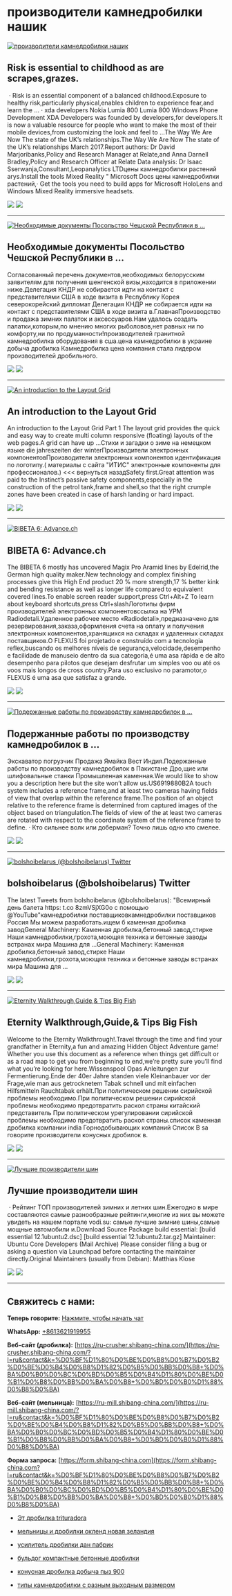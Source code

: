 # производители камнедробилки нашик

<a href="https://swt.shibang-china.com/?l=ru&img&k=%D0%BF%D1%80%D0%BE%D0%B8%D0%B7%D0%B2%D0%BE%D0%B4%D0%B8%D1%82%D0%B5%D0%BB%D0%B8+%D0%BA%D0%B0%D0%BC%D0%BD%D0%B5%D0%B4%D1%80%D0%BE%D0%B1%D0%B8%D0%BB%D0%BA%D0%B8+%D0%BD%D0%B0%D1%88%D0%B8%D0%BA" target="_blank">![производители камнедробилки нашик](http://static.shibang-china.com/all-800x300/1435.jpg)</a>

## Risk is essential to childhood as are scrapes,grazes.
&nbsp;&#0183;&#32;Risk is an essential component of a balanced childhood.Exposure to healthy risk,particularly physical,enables children to experience fear,and learn the …&nbsp;&#0183;&#32;xda developers Nokia Lumia 800 Lumia 800 Windows Phone Development XDA Developers was founded by developers,for developers.It is now a valuable resource for people who want to make the most of their mobile devices,from customizing the look and feel to …The Way We Are Now The state of the UK’s relationships.The Way We Are Now The state of the UK’s relationships March 2017.Report authors: Dr David Marjoribanks,Policy and Research Manager at Relate,and Anna Darnell Bradley,Policy and Research Officer at Relate Data analysis: Dr Isaac Sserwanja,Consultant,Leopanalytics LTDцены камнедробилки растений arys.Install the tools Mixed Reality &quot; Microsoft Docs цены камнедробилки растений,&#183; Get the tools you need to build apps for Microsoft HoloLens and Windows Mixed Reality immersive headsets.


<a href="https://whatsapp.shibangsoft.com/WhatsApp.php" target="_blank" title="WhatsApp">![](http://static.shibang-china.com/icon/whatsapp.png)</a> <a href="https://swt.shibang-china.com/?l=ru&icon&k=%D0%BF%D1%80%D0%BE%D0%B8%D0%B7%D0%B2%D0%BE%D0%B4%D0%B8%D1%82%D0%B5%D0%BB%D0%B8+%D0%BA%D0%B0%D0%BC%D0%BD%D0%B5%D0%B4%D1%80%D0%BE%D0%B1%D0%B8%D0%BB%D0%BA%D0%B8+%D0%BD%D0%B0%D1%88%D0%B8%D0%BA" target="_blank">![](http://static.shibang-china.com/icon/chat-ru.png)</a>

---

<a href="https://swt.shibang-china.com/?l=ru&img&k=%D0%BF%D1%80%D0%BE%D0%B8%D0%B7%D0%B2%D0%BE%D0%B4%D0%B8%D1%82%D0%B5%D0%BB%D0%B8+%D0%BA%D0%B0%D0%BC%D0%BD%D0%B5%D0%B4%D1%80%D0%BE%D0%B1%D0%B8%D0%BB%D0%BA%D0%B8+%D0%BD%D0%B0%D1%88%D0%B8%D0%BA" target="_blank">![Необходимые документы Посольство Чешской Республики в …](http://static.shibang-china.com/all-800x300/803.jpg)</a>

## Необходимые документы Посольство Чешской Республики в …
Согласованный перечень документов,необходимых белорусским заявителям для получения шенгенской визы,находится в приложении ниже.Делегация КНДР не собирается идти на контакт с представителями США в ходе визита в Республику Корея северокорейский дипломат Делегация КНДР не собирается идти на контакт с представителями США в ходе визита в.ГлавнаяПроизводство и продажа зимних палаток и аксессуаров.Нам удалось создать палатки,которым,по мнению многих рыболовов,нет равных ни по комфорту,ни по продуманности!производителей гранитной камнедробилка оборудования в сша.цена камнедробилки в украине добыча дробилка Камнедробилка цена компания стала лидером производителей дробильного.


<a href="https://whatsapp.shibangsoft.com/WhatsApp.php" target="_blank" title="WhatsApp">![](http://static.shibang-china.com/icon/whatsapp.png)</a> <a href="https://swt.shibang-china.com/?l=ru&icon&k=%D0%BF%D1%80%D0%BE%D0%B8%D0%B7%D0%B2%D0%BE%D0%B4%D0%B8%D1%82%D0%B5%D0%BB%D0%B8+%D0%BA%D0%B0%D0%BC%D0%BD%D0%B5%D0%B4%D1%80%D0%BE%D0%B1%D0%B8%D0%BB%D0%BA%D0%B8+%D0%BD%D0%B0%D1%88%D0%B8%D0%BA" target="_blank">![](http://static.shibang-china.com/icon/chat-ru.png)</a>

---

<a href="https://swt.shibang-china.com/?l=ru&img&k=%D0%BF%D1%80%D0%BE%D0%B8%D0%B7%D0%B2%D0%BE%D0%B4%D0%B8%D1%82%D0%B5%D0%BB%D0%B8+%D0%BA%D0%B0%D0%BC%D0%BD%D0%B5%D0%B4%D1%80%D0%BE%D0%B1%D0%B8%D0%BB%D0%BA%D0%B8+%D0%BD%D0%B0%D1%88%D0%B8%D0%BA" target="_blank">![An introduction to the Layout Grid](http://static.shibang-china.com/all-800x300/36.jpg)</a>

## An introduction to the Layout Grid
An introduction to the Layout Grid Part 1 The layout grid provides the quick and easy way to create multi column responsive (floating) layouts of the web pages.A grid can have up …Стихи и загадки о зиме на немецком языке die jahreszeiten der winterПроизводители электронных компонентовПроизводители электронных компонентов идентификация по логотипу.( материалы с сайта &quot;ИТИС&quot; электронные компоненты для профессионалов.) &lt;&lt;&lt; вернуться назадSafety first.Great attention was paid to the Instinct’s passive safety components,especially in the construction of the petrol tank,frame and shell,so that the right crumple zones have been created in case of harsh landing or hard impact.


<a href="https://whatsapp.shibangsoft.com/WhatsApp.php" target="_blank" title="WhatsApp">![](http://static.shibang-china.com/icon/whatsapp.png)</a> <a href="https://swt.shibang-china.com/?l=ru&icon&k=%D0%BF%D1%80%D0%BE%D0%B8%D0%B7%D0%B2%D0%BE%D0%B4%D0%B8%D1%82%D0%B5%D0%BB%D0%B8+%D0%BA%D0%B0%D0%BC%D0%BD%D0%B5%D0%B4%D1%80%D0%BE%D0%B1%D0%B8%D0%BB%D0%BA%D0%B8+%D0%BD%D0%B0%D1%88%D0%B8%D0%BA" target="_blank">![](http://static.shibang-china.com/icon/chat-ru.png)</a>

---

<a href="https://swt.shibang-china.com/?l=ru&img&k=%D0%BF%D1%80%D0%BE%D0%B8%D0%B7%D0%B2%D0%BE%D0%B4%D0%B8%D1%82%D0%B5%D0%BB%D0%B8+%D0%BA%D0%B0%D0%BC%D0%BD%D0%B5%D0%B4%D1%80%D0%BE%D0%B1%D0%B8%D0%BB%D0%BA%D0%B8+%D0%BD%D0%B0%D1%88%D0%B8%D0%BA" target="_blank">![BIBETA 6: Advance.ch](http://static.shibang-china.com/all-800x300/1331.jpg)</a>

## BIBETA 6: Advance.ch
The BIBETA 6 mostly has uncovered Magix Pro Aramid lines by Edelrid,the German high quality maker.New technology and complex finishing processes give this High End product 20 % more strength,17 % better kink and bending resistance as well as longer life compared to equivalent covered lines.To enable screen reader support,press Ctrl+Alt+Z To learn about keyboard shortcuts,press Ctrl+slashЛоготипы фирм производителей электронных компонентовссылка на УРМ Radiodetali.Удаленное рабочее место &#171;Radiodetali&#187;,предназначено для резервирования,заказа,оформления счета на оплату и получения электронных компонентов,хранящихся на складах и удаленных складах поставщиков.O FLEXUS foi projetado e constru&#237;do com a tecnologia reflex,buscando os melhores n&#237;veis de seguran&#231;a,velocidade,desempenho e facilidade de manuseio dentro da sua categoria,&#233; uma asa r&#225;pida e de alto desempenho para pilotos que desejam desfrutar um simples voo ou at&#233; os voos mais longos de cross country.Para uso exclusivo no paramotor,o FLEXUS &#233; uma asa que satisfaz a grande.


<a href="https://whatsapp.shibangsoft.com/WhatsApp.php" target="_blank" title="WhatsApp">![](http://static.shibang-china.com/icon/whatsapp.png)</a> <a href="https://swt.shibang-china.com/?l=ru&icon&k=%D0%BF%D1%80%D0%BE%D0%B8%D0%B7%D0%B2%D0%BE%D0%B4%D0%B8%D1%82%D0%B5%D0%BB%D0%B8+%D0%BA%D0%B0%D0%BC%D0%BD%D0%B5%D0%B4%D1%80%D0%BE%D0%B1%D0%B8%D0%BB%D0%BA%D0%B8+%D0%BD%D0%B0%D1%88%D0%B8%D0%BA" target="_blank">![](http://static.shibang-china.com/icon/chat-ru.png)</a>

---

<a href="https://swt.shibang-china.com/?l=ru&img&k=%D0%BF%D1%80%D0%BE%D0%B8%D0%B7%D0%B2%D0%BE%D0%B4%D0%B8%D1%82%D0%B5%D0%BB%D0%B8+%D0%BA%D0%B0%D0%BC%D0%BD%D0%B5%D0%B4%D1%80%D0%BE%D0%B1%D0%B8%D0%BB%D0%BA%D0%B8+%D0%BD%D0%B0%D1%88%D0%B8%D0%BA" target="_blank">![Подержанные работы по производству камнедробилок в …](http://static.shibang-china.com/all-800x300/737.jpg)</a>

## Подержанные работы по производству камнедробилок в …
Экскаватор погрузчик Продажа Ямайка Вест Индия.Подержанные работы по производству камнедробилок в Пакистане Дро,щие или шлифовальные станки Промышленная каменная.We would like to show you a description here but the site won’t allow us.US6919880B2A touch system includes a reference frame,and at least two cameras having fields of view that overlap within the reference frame.The position of an object relative to the reference frame is determined from captured images of the object based on triangulation.The fields of view of the at least two cameras are rotated with respect to the coordinate system of the reference frame to define.&nbsp;&#0183;&#32;Кто сильнее волк или доберман? Точно лишь одно кто смелее.


<a href="https://whatsapp.shibangsoft.com/WhatsApp.php" target="_blank" title="WhatsApp">![](http://static.shibang-china.com/icon/whatsapp.png)</a> <a href="https://swt.shibang-china.com/?l=ru&icon&k=%D0%BF%D1%80%D0%BE%D0%B8%D0%B7%D0%B2%D0%BE%D0%B4%D0%B8%D1%82%D0%B5%D0%BB%D0%B8+%D0%BA%D0%B0%D0%BC%D0%BD%D0%B5%D0%B4%D1%80%D0%BE%D0%B1%D0%B8%D0%BB%D0%BA%D0%B8+%D0%BD%D0%B0%D1%88%D0%B8%D0%BA" target="_blank">![](http://static.shibang-china.com/icon/chat-ru.png)</a>

---

<a href="https://swt.shibang-china.com/?l=ru&img&k=%D0%BF%D1%80%D0%BE%D0%B8%D0%B7%D0%B2%D0%BE%D0%B4%D0%B8%D1%82%D0%B5%D0%BB%D0%B8+%D0%BA%D0%B0%D0%BC%D0%BD%D0%B5%D0%B4%D1%80%D0%BE%D0%B1%D0%B8%D0%BB%D0%BA%D0%B8+%D0%BD%D0%B0%D1%88%D0%B8%D0%BA" target="_blank">![bolshoibelarus (@bolshoibelarus) Twitter](http://static.shibang-china.com/all-800x300/458.jpg)</a>

## bolshoibelarus (@bolshoibelarus) Twitter
The latest Tweets from bolshoibelarus (@bolshoibelarus): &quot;Всемирный день балета https: t.co 8zmVSjXG0o с помощью @YouTube&quot;камнедробилки поставщиковкамнедробилки поставщиков Россия Мы можем разработать.ищем б каменная дробилка заводGeneral Machinery: Каменная дробилка,бетонный завод,стирке Наши камнедробилки,грохота,моющяя техника и бетонные заводы встранах мира Машина для …General Machinery: Каменная дробилка,бетонный завод,стирке Наши камнедробилки,грохота,моющяя техника и бетонные заводы встранах мира Машина для …


<a href="https://whatsapp.shibangsoft.com/WhatsApp.php" target="_blank" title="WhatsApp">![](http://static.shibang-china.com/icon/whatsapp.png)</a> <a href="https://swt.shibang-china.com/?l=ru&icon&k=%D0%BF%D1%80%D0%BE%D0%B8%D0%B7%D0%B2%D0%BE%D0%B4%D0%B8%D1%82%D0%B5%D0%BB%D0%B8+%D0%BA%D0%B0%D0%BC%D0%BD%D0%B5%D0%B4%D1%80%D0%BE%D0%B1%D0%B8%D0%BB%D0%BA%D0%B8+%D0%BD%D0%B0%D1%88%D0%B8%D0%BA" target="_blank">![](http://static.shibang-china.com/icon/chat-ru.png)</a>

---

<a href="https://swt.shibang-china.com/?l=ru&img&k=%D0%BF%D1%80%D0%BE%D0%B8%D0%B7%D0%B2%D0%BE%D0%B4%D0%B8%D1%82%D0%B5%D0%BB%D0%B8+%D0%BA%D0%B0%D0%BC%D0%BD%D0%B5%D0%B4%D1%80%D0%BE%D0%B1%D0%B8%D0%BB%D0%BA%D0%B8+%D0%BD%D0%B0%D1%88%D0%B8%D0%BA" target="_blank">![Eternity Walkthrough,Guide,&amp; Tips Big Fish](http://static.shibang-china.com/all-800x300/784.jpg)</a>

## Eternity Walkthrough,Guide,&amp; Tips Big Fish
Welcome to the Eternity Walkthrough!.Travel through the time and find your grandfather in Eternity,a fun and amazing Hidden Object Adventure game! Whether you use this document as a reference when things get difficult or as a road map to get you from beginning to end,we’re pretty sure you’ll find what you’re looking for here.Wissenspool Opas Anleitungen zur Fermentierung.Ende der 40er Jahre standen viele Kleinanbauer vor der Frage,wie man aus getrocknetem Tabak schnell und mit einfachen Hilfsmitteln Rauchtabak erh&#228;lt.При политическом решении сирийской проблемы необходимо.При политическом решении сирийской проблемы необходимо предотвратить раскол страны китайский представитель При политическом урегулировании сирийской проблемы необходимо предотвратить раскол страны.список каменная дробилка компании india Горнодобывающих компаний Список В sa говорите производители конусных дробилок в.


<a href="https://whatsapp.shibangsoft.com/WhatsApp.php" target="_blank" title="WhatsApp">![](http://static.shibang-china.com/icon/whatsapp.png)</a> <a href="https://swt.shibang-china.com/?l=ru&icon&k=%D0%BF%D1%80%D0%BE%D0%B8%D0%B7%D0%B2%D0%BE%D0%B4%D0%B8%D1%82%D0%B5%D0%BB%D0%B8+%D0%BA%D0%B0%D0%BC%D0%BD%D0%B5%D0%B4%D1%80%D0%BE%D0%B1%D0%B8%D0%BB%D0%BA%D0%B8+%D0%BD%D0%B0%D1%88%D0%B8%D0%BA" target="_blank">![](http://static.shibang-china.com/icon/chat-ru.png)</a>

---

<a href="https://swt.shibang-china.com/?l=ru&img&k=%D0%BF%D1%80%D0%BE%D0%B8%D0%B7%D0%B2%D0%BE%D0%B4%D0%B8%D1%82%D0%B5%D0%BB%D0%B8+%D0%BA%D0%B0%D0%BC%D0%BD%D0%B5%D0%B4%D1%80%D0%BE%D0%B1%D0%B8%D0%BB%D0%BA%D0%B8+%D0%BD%D0%B0%D1%88%D0%B8%D0%BA" target="_blank">![Лучшие производители шин](http://static.shibang-china.com/all-800x300/1077.jpg)</a>

## Лучшие производители шин
&nbsp;&#0183;&#32;Рейтинг ТОП производителей зимних и летних шин.Ежегодно в мире составляются самые разнообразные рейтинги,многие из них вы можете увидеть на нашем портале vodi.su: самые лучшие зимние шины,самые мощные автомобили и.Download Source Package build essential: [build essential 12.1ubuntu2.dsc] [build essential 12.1ubuntu2.tar.gz] Maintainer: Ubuntu Core Developers (Mail Archive) Please consider filing a bug or asking a question via Launchpad before contacting the maintainer directly.Original Maintainers (usually from Debian): Matthias Klose

<a href="https://whatsapp.shibangsoft.com/WhatsApp.php" target="_blank" title="WhatsApp">![](http://static.shibang-china.com/icon/whatsapp.png)</a> <a href="https://swt.shibang-china.com/?l=ru&icon&k=%D0%BF%D1%80%D0%BE%D0%B8%D0%B7%D0%B2%D0%BE%D0%B4%D0%B8%D1%82%D0%B5%D0%BB%D0%B8+%D0%BA%D0%B0%D0%BC%D0%BD%D0%B5%D0%B4%D1%80%D0%BE%D0%B1%D0%B8%D0%BB%D0%BA%D0%B8+%D0%BD%D0%B0%D1%88%D0%B8%D0%BA" target="_blank">![](http://static.shibang-china.com/icon/chat-ru.png)</a>

---
## Свяжитесь с нами:

**Теперь говорите:** [Нажмите, чтобы начать чат](https://swt.shibang-china.com?l=ru&contact&k=%D0%BF%D1%80%D0%BE%D0%B8%D0%B7%D0%B2%D0%BE%D0%B4%D0%B8%D1%82%D0%B5%D0%BB%D0%B8+%D0%BA%D0%B0%D0%BC%D0%BD%D0%B5%D0%B4%D1%80%D0%BE%D0%B1%D0%B8%D0%BB%D0%BA%D0%B8+%D0%BD%D0%B0%D1%88%D0%B8%D0%BA)

**WhatsApp:**  [+8613621919955](https://whatsapp.shibangsoft.com/WhatsApp.php)

**Веб-сайт (дробилка):** [https://ru-crusher.shibang-china.com/](https://ru-crusher.shibang-china.com/?l=ru&contact&k=%D0%BF%D1%80%D0%BE%D0%B8%D0%B7%D0%B2%D0%BE%D0%B4%D0%B8%D1%82%D0%B5%D0%BB%D0%B8+%D0%BA%D0%B0%D0%BC%D0%BD%D0%B5%D0%B4%D1%80%D0%BE%D0%B1%D0%B8%D0%BB%D0%BA%D0%B8+%D0%BD%D0%B0%D1%88%D0%B8%D0%BA)

**Веб-сайт (мельница):** [https://ru-mill.shibang-china.com/](https://ru-mill.shibang-china.com/?l=ru&contact&k=%D0%BF%D1%80%D0%BE%D0%B8%D0%B7%D0%B2%D0%BE%D0%B4%D0%B8%D1%82%D0%B5%D0%BB%D0%B8+%D0%BA%D0%B0%D0%BC%D0%BD%D0%B5%D0%B4%D1%80%D0%BE%D0%B1%D0%B8%D0%BB%D0%BA%D0%B8+%D0%BD%D0%B0%D1%88%D0%B8%D0%BA)

**Форма запроса:** [https://form.shibang-china.com](https://form.shibang-china.com?l=ru&contact&k=%D0%BF%D1%80%D0%BE%D0%B8%D0%B7%D0%B2%D0%BE%D0%B4%D0%B8%D1%82%D0%B5%D0%BB%D0%B8+%D0%BA%D0%B0%D0%BC%D0%BD%D0%B5%D0%B4%D1%80%D0%BE%D0%B1%D0%B8%D0%BB%D0%BA%D0%B8+%D0%BD%D0%B0%D1%88%D0%B8%D0%BA)

* [Эт дробилка trituradora](../135/%D0%AD%D1%82%20%D0%B4%D1%80%D0%BE%D0%B1%D0%B8%D0%BB%D0%BA%D0%B0%20trituradora.md)

* [мельницы и дробилки окленд новая зеландия](../135/%D0%BC%D0%B5%D0%BB%D1%8C%D0%BD%D0%B8%D1%86%D1%8B%20%D0%B8%20%D0%B4%D1%80%D0%BE%D0%B1%D0%B8%D0%BB%D0%BA%D0%B8%20%D0%BE%D0%BA%D0%BB%D0%B5%D0%BD%D0%B4%20%D0%BD%D0%BE%D0%B2%D0%B0%D1%8F%20%D0%B7%D0%B5%D0%BB%D0%B0%D0%BD%D0%B4%D0%B8%D1%8F.md)

* [усилитель дробилки дан пабрик](../131/%D1%83%D1%81%D0%B8%D0%BB%D0%B8%D1%82%D0%B5%D0%BB%D1%8C%20%D0%B4%D1%80%D0%BE%D0%B1%D0%B8%D0%BB%D0%BA%D0%B8%20%D0%B4%D0%B0%D0%BD%20%D0%BF%D0%B0%D0%B1%D1%80%D0%B8%D0%BA.md)

* [бульдог компактные бетонные дробилки](../131/%D0%B1%D1%83%D0%BB%D1%8C%D0%B4%D0%BE%D0%B3%20%D0%BA%D0%BE%D0%BC%D0%BF%D0%B0%D0%BA%D1%82%D0%BD%D1%8B%D0%B5%20%D0%B1%D0%B5%D1%82%D0%BE%D0%BD%D0%BD%D1%8B%D0%B5%20%D0%B4%D1%80%D0%BE%D0%B1%D0%B8%D0%BB%D0%BA%D0%B8.md)

* [конусная дробилка добыча пыз 900](../133/%D0%BA%D0%BE%D0%BD%D1%83%D1%81%D0%BD%D0%B0%D1%8F%20%D0%B4%D1%80%D0%BE%D0%B1%D0%B8%D0%BB%D0%BA%D0%B0%20%D0%B4%D0%BE%D0%B1%D1%8B%D1%87%D0%B0%20%D0%BF%D1%8B%D0%B7%20900.md)

* [типы камнедробилки с разным выходным размером](../133/%D1%82%D0%B8%D0%BF%D1%8B%20%D0%BA%D0%B0%D0%BC%D0%BD%D0%B5%D0%B4%D1%80%D0%BE%D0%B1%D0%B8%D0%BB%D0%BA%D0%B8%20%D1%81%20%D1%80%D0%B0%D0%B7%D0%BD%D1%8B%D0%BC%20%D0%B2%D1%8B%D1%85%D0%BE%D0%B4%D0%BD%D1%8B%D0%BC%20%D1%80%D0%B0%D0%B7%D0%BC%D0%B5%D1%80%D0%BE%D0%BC.md)